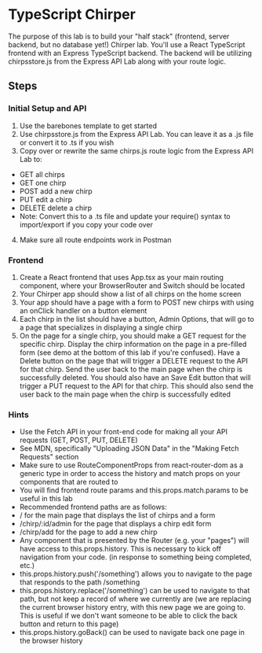 # TypeScript Chirper
The purpose of this lab is to build your "half stack" (frontend, server backend, but no database yet!) Chirper lab. You'll use a React TypeScript frontend with an Express TypeScript backend. The backend will be utilizing chirpsstore.js from the Express API Lab along with your route logic.

## Steps
### Initial Setup and API
1. Use the barebones template to get started
2. Use chirpsstore.js from the Express API Lab. You can leave it as a .js file or convert it to .ts if you wish
3. Copy over or rewrite the same chirps.js route logic from the Express API Lab to:
* GET all chirps
* GET one chirp
* POST add a new chirp
* PUT edit a chirp
* DELETE delete a chirp
* Note: Convert this to a .ts file and update your require() syntax to import/export if you copy your code over
4. Make sure all route endpoints work in Postman
### Frontend
1. Create a React frontend that uses App.tsx as your main routing component, where your BrowserRouter and Switch should be located
2. Your Chirper app should show a list of all chirps on the home screen
3. Your app should have a page with a form to POST new chirps with using an onClick handler on a button element
4. Each chirp in the list should have a button, Admin Options, that will go to a page that specializes in displaying a single chirp
5. On the page for a single chirp, you should make a GET request for the specific chirp. Display the chirp information on the page in a pre-filled form (see demo at the bottom of this lab if you're confused). Have a Delete button on the page that will trigger a DELETE request to the API for that chirp. Send the user back to the main page when the chirp is successfully deleted. You should also have an Save Edit button that will trigger a PUT request to the API for that chirp. This should also send the user back to the main page when the chirp is successfully edited
### Hints
* Use the Fetch API in your front-end code for making all your API requests (GET, POST, PUT, DELETE)
* See MDN, specifically "Uploading JSON Data" in the "Making Fetch Requests" section
* Make sure to use RouteComponentProps from react-router-dom as a generic type in order to access the history and match props on your components that are routed to
* You will find frontend route params and this.props.match.params to be useful in this lab
* Recommended frontend paths are as follows:
* / for the main page that displays the list of chirps and a form
* /chirp/:id/admin for the page that displays a chirp edit form
* /chirp/add for the page to add a new chirp
* Any component that is presented by the Router (e.g. your "pages") will have access to this.props.history. This is necessary to kick off navigation from your code. (in response to something being completed, etc.)
* this.props.history.push('/something') allows you to navigate to the page that responds to the path /something
* this.props.history.replace('/something') can be used to navigate to that path, but not keep a record of where we currently are (we are replacing the current browser history entry, with this new page we are going to. This is useful if we don't want someone to be able to click the back button and return to this page)
* this.props.history.goBack() can be used to navigate back one page in the browser history